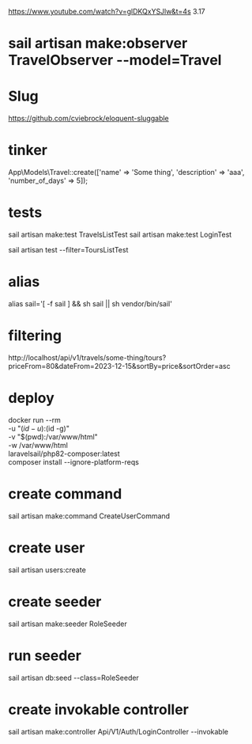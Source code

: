 https://www.youtube.com/watch?v=glDKQxYSJlw&t=4s 3.17

# sail artisan make:observer TravelObserver --model=Travel

# Slug
https://github.com/cviebrock/eloquent-sluggable

# tinker
App\Models\Travel::create(['name' => 'Some thing', 'description' => 'aaa', 'number_of_days' => 5]);

# tests
sail artisan make:test TravelsListTest
sail artisan make:test LoginTest

sail artisan test --filter=ToursListTest

# alias 
alias sail='[ -f sail ] && sh sail || sh vendor/bin/sail'

# filtering 
http://localhost/api/v1/travels/some-thing/tours?priceFrom=80&dateFrom=2023-12-15&sortBy=price&sortOrder=asc


# deploy
docker run --rm \
-u "$(id -u):$(id -g)" \
-v "$(pwd):/var/www/html" \
-w /var/www/html \
laravelsail/php82-composer:latest \
composer install --ignore-platform-reqs

# create command
sail artisan make:command CreateUserCommand

# create user
sail artisan users:create

# create seeder
sail artisan make:seeder RoleSeeder

# run seeder
sail artisan db:seed --class=RoleSeeder

# create invokable controller
sail artisan make:controller Api/V1/Auth/LoginController --invokable
